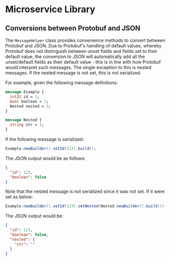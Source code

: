 # Microservice Library

## Conversions between Protobuf and JSON
The `MessageHelper` class provides convenience methods to convert between
Protobuf and JSON. Due to Protobuf's handling of default values, whereby
Protobuf does not distinguish between unset fields and fields set to their
default value, the conversion to JSON will automatically add all the
unset/default fields as their default value - this is in line with how
Protobuf would interpret such messages. The single exception to this is
nested messages. If the nested message is not set, this is not serialized.

For example, given the following message definitions:
```protobuf
message Example {
  int32 id = 1;
  bool boolean = 2;
  Nested nested = 3;
}

message Nested {
  string str = 1;
}
```
If the following message is serialized:
```java
Example.newBuilder().setId(123).build();
```
The JSON output would be as follows:
```json
{
  "id": 123,
  "boolean": false
}
```
Note that the nested message is not serialized since it was not set.
If it were set as below:
```java
Example.newBuilder().setId(123).setNested(Nested.newBuilder().build()).build();
```
The JSON output would be:
```json
{
  "id": 123,
  "boolean": false,
  "nested": {
    "str": ""
  }
}
```
